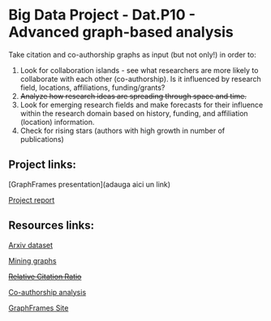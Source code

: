 # Big Data Project - Dat.P10 - Advanced graph-based analysis

Take citation and co-authorship graphs as input (but not only!) in order to:

1. Look for collaboration islands - see what researchers are more likely to collaborate with each other (co-authorship). Is it influenced by research field, locations, affiliations, funding/grants?
2. <s>Analyze how research ideas are spreading through space and time.</s>
3. Look for emerging research fields and make forecasts for their influence within the research domain based on history, funding, and affiliation (location) information.
4. Check for rising stars (authors with high growth in number of publications)

## Project links:

[GraphFrames presentation](adauga aici un link)

[Project report](https://docs.google.com/document/d/19FschCe1pHffRWKnn23uJAe-SOd_Keku8Zj7bXu7nUY/edit?usp=sharing)

## Resources links: 

[Arxiv dataset](https://www.kaggle.com/Cornell-University/arxiv)

[Mining graphs](http://infolab.stanford.edu/~ullman/mmds/ch10.pdf)

<s>[Relative Citation Ratio](https://journals.plos.org/plosbiology/article?id=10.1371/journal.pbio.1002541)</s>

[Co-authorship analysis](https://www.digital-science.com/blog/2017/03/connected-culture-collaboration-recognising-understanding-value-research/)

[GraphFrames Site](https://graphframes.github.io/graphframes/docs/_site/index.html)
